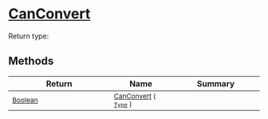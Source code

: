 # [CanConvert](./NetCoreFeatureDescriptorConverter-100664068.md)


Return type:
## Methods

| Return | Name | Summary | 
| --- | --- | --- | 
| <sub>[Boolean](https://docs.microsoft.com/en-us/dotnet/api/System.Boolean)</sub><img width=200/>| <sub>[CanConvert](./NetCoreFeatureDescriptorConverter-100664068.md) ( [`Type`](https://docs.microsoft.com/en-us/dotnet/api/System.Type) )</sub>| <sub></sub><img width=200/>| <br>


